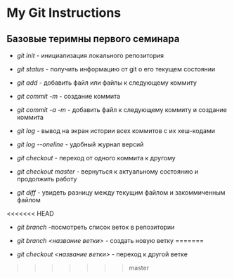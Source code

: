 # My Git Instructions

## Базовые теримны первого семинара

* *git init* - инициализация локального репозитория

* *git status* - получить информацию от git о его текущем состоянии

* *git add* - добавить файл или файлы к следующему коммиту

* *git commit -m <message>* - создание коммита

* *git commit -a -m <message>* - добавить файл к следующему коммиту и создание коммита

* *git log* - вывод на экран истории всех коммитов с их хеш-кодами

* *git log --oneline* - удобный журнал версий

* *git checkout* - переход от одного коммита к другому

* *git checkout master* - вернуться к актуальному состоянию и продолжить работу

* *git diff* - увидеть разницу между текущим файлом и закоммиченным файлом

<<<<<<< HEAD
* *git branch* -посмотреть список веток в репозитории

* *git branch <название ветки>* - создать новую ветку
=======
* *git checkout <название ветки>* - переход к другой ветке
>>>>>>> master
